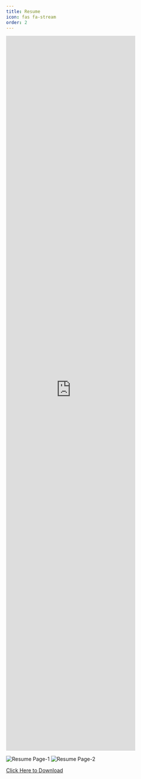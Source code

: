```yaml
---
title: Resume
icon: fas fa-stream
order: 2
---
```


<embed src="https://ankushpratap95.github.io/resmue_ankush.pdf" type="application/pdf" width=70% height=50%>

![Resume Page-1](https://ankushpratap95.github.io/resmue_ankush_page-0001.jpg "Resume Page-1")
![Resume Page-2](https://ankushpratap95.github.io/resmue_ankush_page-0002.jpg "Resume Page-2")

[Click Here to Download](https://ankushpratap95.github.io/resmue_ankush.pdf "download")
